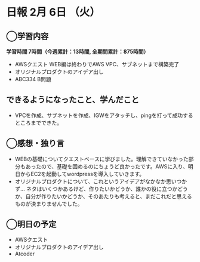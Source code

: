 # 日報  2月 6日 （火）

## ◯学習内容

**学習時間  7時間（今週累計：13時間, 全期間累計：875時間）**

- AWSクエスト WEB編は終わりでAWS VPC、サブネットまで構築完了
- オリジナルプロダクトのアイデア出し
- ABC334 B問題

## できるようになったこと、学んだこと

- VPCを作成、サブネットを作成、IGWをアタッチし、pingを打って成功するところまでできた。

## ◯感想・独り言

- WEBの基礎についてクエストベースに学びました。理解できていなかった部分もあったので、基礎を固めるのにちょうど良かったです。AWSに入り、明日からEC2を起動してwordpressを導入していきます。
- オリジナルプロダクトについて、これというアイデアがなかなか思いつかず... ネタはいくつかあるけど、作りたいかどうか、誰かの役に立つかどうか、自分が作りたいかどうか、そのあたりも考えると、まだこれだと思えるものが決まりませんでした。

## ◯明日の予定

- AWSクエスト
- オリジナルプロダクトのアイデア出し
- Atcoder
